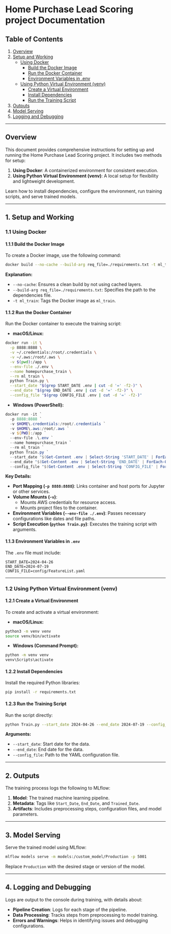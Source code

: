 # Home Purchase Lead Scoring project Documentation

## Table of Contents
1. [Overview](#overview)
2. [Setup and Working](#setup-and-working)
   - [Using Docker](#using-docker)
     - [Build the Docker Image](#build-the-docker-image)
     - [Run the Docker Container](#run-the-docker-container)
     - [Environment Variables in .env](#environment-variables-in-env)
   - [Using Python Virtual Environment (venv)](#using-python-virtual-environment-venv)
     - [Create a Virtual Environment](#create-a-virtual-environment)
     - [Install Dependencies](#install-dependencies)
     - [Run the Training Script](#run-the-training-script)
3. [Outputs](#outputs)
4. [Model Serving](#model-serving)
5. [Logging and Debugging](#logging-and-debugging)

---

## Overview

This document provides comprehensive instructions for setting up and running the Home Purchase Lead Scoring project. It includes two methods for setup:

1. **Using Docker**: A containerized environment for consistent execution.
2. **Using Python Virtual Environment (venv)**: A local setup for flexibility and lightweight development.

Learn how to install dependencies, configure the environment, run training scripts, and serve trained models.

---

## 1. Setup and Working

### 1.1 Using Docker

#### 1.1.1 Build the Docker Image

To create a Docker image, use the following command:

```bash
docker build --no-cache --build-arg req_file=./requirements.txt -t ml_train .
```

**Explanation:**
- `--no-cache`: Ensures a clean build by not using cached layers.
- `--build-arg req_file=./requirements.txt`: Specifies the path to the dependencies file.
- `-t ml_train`: Tags the Docker image as `ml_train`.

#### 1.1.2 Run the Docker Container

Run the Docker container to execute the training script:

- **macOS/Linux:**

```bash
docker run -it \
  -p 8888:8888 \
  -v ~/.credentials:/root/.credentials \
  -v ~/.aws:/root/.aws \
  -v $(pwd):/app \
  --env-file ./.env \
  --name homepurchase_train \
  --rm ml_train \
  python Train.py \
  --start_date "$(grep START_DATE .env | cut -d '=' -f2-)" \
  --end_date "$(grep END_DATE .env | cut -d '=' -f2-)" \
  --config_file "$(grep CONFIG_FILE .env | cut -d '=' -f2-)"
```

- **Windows (PowerShell):**

```powershell
docker run -it `
  -p 8888:8888 `
  -v $HOME\.credentials:/root/.credentials `
  -v $HOME\.aws:/root/.aws `
  -v ${PWD}:/app `
  --env-file .\.env `
  --name homepurchase_train `
  --rm ml_train `
  python Train.py `
  --start_date "$(Get-Content .env | Select-String 'START_DATE' | ForEach-Object { $_ -replace 'START_DATE=', '' })" `
  --end_date "$(Get-Content .env | Select-String 'END_DATE' | ForEach-Object { $_ -replace 'END_DATE=', '' })" `
  --config_file "$(Get-Content .env | Select-String 'CONFIG_FILE' | ForEach-Object { $_ -replace 'CONFIG_FILE=', '' })"
```

**Key Details:**
- **Port Mapping (`-p 8888:8888`)**: Links container and host ports for Jupyter or other services.
- **Volume Mounts (`-v`)**:
  - Mounts AWS credentials for resource access.
  - Mounts project files to the container.
- **Environment Variables (`--env-file ./.env`)**: Passes necessary configurations like dates and file paths.
- **Script Execution (`python Train.py`)**: Executes the training script with arguments.

#### 1.1.3 Environment Variables in `.env`

The `.env` file must include:

```env
START_DATE=2024-04-26
END_DATE=2024-07-19
CONFIG_FILE=config/FeatureList.yaml
```

---

### 1.2 Using Python Virtual Environment (venv)

#### 1.2.1 Create a Virtual Environment

To create and activate a virtual environment:

- **macOS/Linux:**

```bash
python3 -m venv venv
source venv/bin/activate
```

- **Windows (Command Prompt):**

```cmd
python -m venv venv
venv\Scripts\activate
```

#### 1.2.2 Install Dependencies

Install the required Python libraries:

```bash
pip install -r requirements.txt
```

#### 1.2.3 Run the Training Script

Run the script directly:

```bash
python Train.py --start_date 2024-04-26 --end_date 2024-07-19 --config_file config/FeatureList.yaml
```

**Arguments:**
- `--start_date`: Start date for the data.
- `--end_date`: End date for the data.
- `--config_file`: Path to the YAML configuration file.

---

## 2. Outputs

The training process logs the following to MLflow:

1. **Model**: The trained machine learning pipeline.
2. **Metadata**: Tags like `Start_Date`, `End_Date`, and `Trained_Date`.
3. **Artifacts**: Includes preprocessing steps, configuration files, and model parameters.

---

## 3. Model Serving

Serve the trained model using MLflow:

```bash
mlflow models serve -m models:/custom_model/Production -p 5001
```

Replace `Production` with the desired stage or version of the model.

---

## 4. Logging and Debugging

Logs are output to the console during training, with details about:

- **Pipeline Creation**: Logs for each stage of the pipeline.
- **Data Processing**: Tracks steps from preprocessing to model training.
- **Errors and Warnings**: Helps in identifying issues and debugging configurations.
